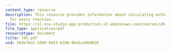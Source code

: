 ```yaml
---
content_type: resource
description: This resource provides information about calculating enthalpy changes
  for every reaction.
file: https://ol-ocw-studio-app-production.s3.amazonaws.com/courses/20-110j-thermodynamics-of-biomolecular-systems-fall-2005/56de76a110080853b28006a5ce0b0620_l05.pdf
file_type: application/pdf
resourcetype: Document
title: l05.pdf
uid: 56de76a1-1008-0853-b280-06a5ce0b0620
---
```

